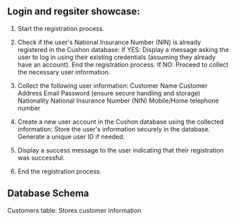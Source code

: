 ## Login and regsiter showcase:

1. Start the registration process.

2. Check if the user's National Insurance Number (NIN) is already registered in the Cushon database:
   If YES:
   Display a message asking the user to log in using their existing credentials (assuming they already have an account).
   End the registration process.
   If NO:
   Proceed to collect the necessary user information.

3. Collect the following user information:
   Customer Name
   Customer Address
   Email
   Password (ensure secure handling and storage)
   Nationality
   National Insurance Number (NIN)
   Mobile/Home telephone number

4. Create a new user account in the Cushon database using the collected information:
   Store the user's information securely in the database.
   Generate a unique user ID if needed.

5. Display a success message to the user indicating that their registration was successful.

6. End the registration process.

## Database Schema

Customers table: Stores customer information
